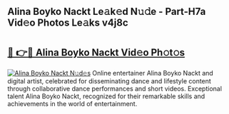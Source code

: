 ## Alina Boyko Nackt Le𝚊k𝚎d N𝚞𝚍e - Part-H7a Vid𝚎o Photos Le𝚊ks v4j8c

# <h2><a href="http://fb72oc.evod.top/?m=Alina+Boyko+Nackt">🔗 👉🔴 Alina Boyko Nackt Vid𝚎o Ph𝚘t𝚘s</a></h2>

[![Alina Boyko Nackt N𝚞d𝚎s](https://i.imgur.com/8V9OHl7.gif)](http://fb72oc.evod.top/?m=Alina+Boyko+Nackt)
Online entertainer Alina Boyko Nackt and digital artist, celebrated for disseminating dance and lifestyle content through collaborative dance performances and short videos. Exceptional talent Alina Boyko Nackt, recognized for their remarkable skills and achievements in the world of entertainment. 
